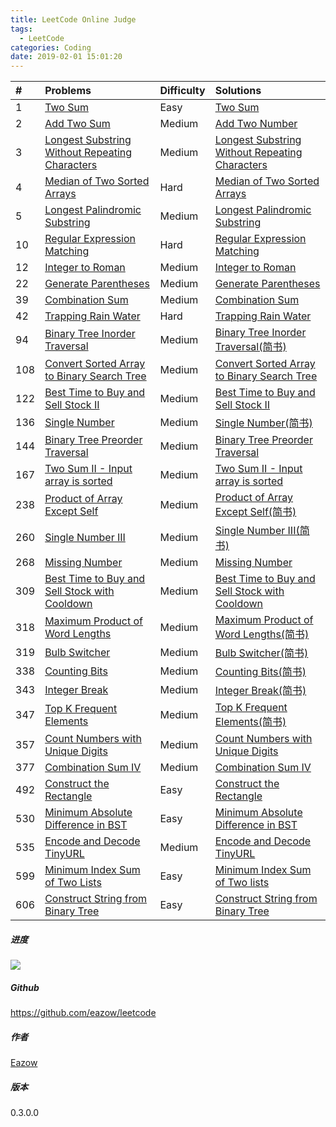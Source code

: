 ```yaml
---
title: LeetCode Online Judge
tags:
  - LeetCode
categories: Coding
date: 2019-02-01 15:01:20
---
```


| # | Problems   | Difficulty          | Solutions    |
|:--|:--------- |:------------- |:---------- |
|1|[Two Sum](https://leetcode.com/problems/two-sum/) | Easy | [Two Sum](/leetcode/1-two-sum/) |
|2|[Add Two Sum](https://leetcode.com/problems/add-two-numbers/description/)|Medium|[Add Two Number](https://www.jianshu.com/p/11224e015ae3)|
|3|[Longest Substring Without Repeating Characters](https://leetcode.com/problems/longest-substring-without-repeating-characters/description/)|Medium|[Longest Substring Without Repeating Characters](https://www.jianshu.com/p/1803f19afc1d)|
|4|[Median of Two Sorted Arrays](https://leetcode.com/problems/median-of-two-sorted-arrays/description/)|Hard|[Median of Two Sorted Arrays](https://www.jianshu.com/p/e6831a647d5b)|
|5|[Longest Palindromic Substring](https://leetcode.com/problems/longest-palindromic-substring/description/)| Medium | [Longest Palindromic Substring](https://www.jianshu.com/p/3fcd19e900c6) |
|10|[Regular Expression Matching](https://leetcode.com/problems/regular-expression-matching/description/)|Hard|[Regular Expression Matching](https://www.jianshu.com/p/a26a54fab687)|
|12|[Integer to Roman](https://leetcode.com/problems/integer-to-roman/)|Medium|[Integer to Roman](http://www.jianshu.com/p/e0bd6ab68df3)|
|22|[Generate Parentheses](https://leetcode.com/problems/generate-parentheses/)|Medium|[Generate Parentheses](http://www.jianshu.com/p/ff0ef6914107) |
|39|[Combination Sum](https://leetcode.com/problems/combination-sum/)| Medium | [Combination Sum](/leetcode39-combination-sum/)|
|42|[Trapping Rain Water](https://leetcode.com/problems/trapping-rain-water/)|Hard|[Trapping Rain Water](https://www.jianshu.com/p/6104f19eec85)|
|94|[Binary Tree Inorder Traversal](https://leetcode.com/problems/binary-tree-inorder-traversal/)| Medium | [Binary Tree Inorder Traversal(简书)](http://www.jianshu.com/p/c117026c269a)|
|108|[Convert Sorted Array to Binary Search Tree](https://leetcode.com/problems/convert-sorted-array-to-binary-search-tree/)| Medium | [Convert Sorted Array to Binary Search Tree](http://www.jianshu.com/p/9ed4e9bef533) |
|122|[Best Time to Buy and Sell Stock II](https://leetcode.com/problems/best-time-to-buy-and-sell-stock-ii/)| Medium |[Best Time to Buy and Sell Stock II](http://www.jianshu.com/p/1de0d839dfb4)|
|136| [Single Number](https://leetcode.com/problems/single-number/)| Medium | [Single Number(简书)](http://www.jianshu.com/p/7c4ed69dcc77) |
|144|[Binary Tree Preorder Traversal](https://leetcode.com/problems/binary-tree-preorder-traversal/)| Medium | [Binary Tree Preorder Traversal](http://www.jianshu.com/p/02d614c43fcf)|
|167|[Two Sum II - Input array is sorted](https://leetcode.com/problems/two-sum-ii-input-array-is-sorted/)| Medium | [Two Sum II - Input array is sorted](/leetcode167-two-sum-2-input-array-is-sorted/)|
|238|[Product of Array Except Self](https://leetcode.com/problems/product-of-array-except-self/)| Medium |[Product of Array Except Self(简书)](http://www.jianshu.com/p/247bbcc105f9)|
|260| [Single Number III](https://leetcode.com/problems/single-number-iii/) | Medium | [Single Number III(简书)](http://www.jianshu.com/p/15dca43b225b) |
|268|[Missing Number](https://leetcode.com/problems/missing-number/)| Medium | [Missing Number](http://www.jianshu.com/p/61e569117c43) |
|309|[Best Time to Buy and Sell Stock with Cooldown](https://leetcode.com/problems/best-time-to-buy-and-sell-stock-with-cooldown/)| Medium |[Best Time to Buy and Sell Stock with Cooldown](http://www.jianshu.com/p/1fc3848099ec)|
|318|[Maximum Product of Word Lengths](https://leetcode.com/problems/maximum-product-of-word-lengths/)|Medium|[Maximum Product of Word Lengths(简书)](http://www.jianshu.com/p/7998a43e1e0c)|
|319|[Bulb Switcher](https://leetcode.com/problems/bulb-switcher/)| Medium |[Bulb Switcher(简书)](http://www.jianshu.com/p/812e7da6f0c4)|
|338|[Counting Bits](https://leetcode.com/problems/counting-bits/)| Medium |[Counting Bits(简书)](http://www.jianshu.com/p/048a86dcbd9d) |
|343|[Integer Break](https://leetcode.com/problems/integer-break/)| Medium | [Integer Break(简书)](http://www.jianshu.com/p/d062d3718df8) |
|347|[Top K Frequent Elements](https://leetcode.com/problems/top-k-frequent-elements/)| Medium |[Top K Frequent Elements(简书)](http://www.jianshu.com/p/b22bfd5cc5b8)|
|357|[Count Numbers with Unique Digits](https://leetcode.com/problems/count-numbers-with-unique-digits/)|Medium|[Count Numbers with Unique Digits](http://www.jianshu.com/p/8fa9fc9a46ed)|
|377|[Combination Sum IV](https://leetcode.com/problems/combination-sum-iv/)|Medium|[Combination Sum IV](http://www.jianshu.com/p/6dcb2c66da36)|
|492|[Construct the Rectangle](https://leetcode.com/problems/construct-the-rectangle)|Easy| [Construct the Rectangle](http://www.jianshu.com/p/f4da2927fffe)|
|530|[Minimum Absolute Difference in BST](https://leetcode.com/problems/minimum-absolute-difference-in-bst)| Easy | [Minimum Absolute Difference in BST](http://www.jianshu.com/p/f6ce5df1895f) |
|535|[Encode and Decode TinyURL](https://leetcode.com/problems/encode-and-decode-tinyurl) | Medium | [Encode and Decode TinyURL](http://www.jianshu.com/p/09d79186f859) |
|599| [Minimum Index Sum of Two Lists](https://leetcode.com/problems/minimum-index-sum-of-two-lists) |Easy|  [Minimum Index Sum of Two lists](http://www.jianshu.com/p/b2fceb996062) |
|606| [Construct String from Binary Tree](https://leetcode.com/problems/construct-string-from-binary-tree) | Easy | [Construct String from Binary Tree](http://www.jianshu.com/p/9df545283b21) |

##### 进度
![](https://bartiern.sirv.com/blog/leetcode.png)

##### Github
https://github.com/eazow/leetcode

##### 作者
[Eazow](http://www.eazow.com)

##### 版本
0.3.0.0


<!--
##### 更新日志

2016.06.01
347. Top K Frequent Elements

2016.06.03 
319. Bulb Switcher
343. Integer Break
268. Missing Number
144. Binary Tree Preorder Traversal

2016.06.06
94. Binary Tree Inorder Traversal
318. Maximum Product of Word Lengths
12. Integer to Roman

2016.06.13
108. Convert Sorted Array to Binary Search Tree

2016.06.14
357. Count Numbers with Unique Digits

2016.06.20
完成100题
20. Generate Parentheses
309. Best Time to Buy and Sell Stock with Cooldown

2016.08.20
377. Combination Sum IV

2016.09.01
39. Combination Sum 
167. Two Sum II - Input array is sorted

2018.07.26
2. Add Two Numbers
3. Longest Substring Without Repeating Characters
4. Median of Two Sorted Arrays

2018.07.25
调整排序为按题号排序，这样比较容易对照leetcode整理

2019.06.20
完成300题

持续更新中...

-->

